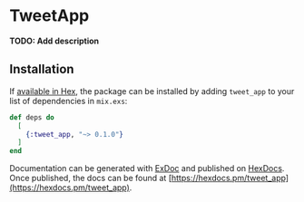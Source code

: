 # TweetApp

**TODO: Add description**

## Installation

If [available in Hex](https://hex.pm/docs/publish), the package can be installed
by adding `tweet_app` to your list of dependencies in `mix.exs`:

```elixir
def deps do
  [
    {:tweet_app, "~> 0.1.0"}
  ]
end
```

Documentation can be generated with [ExDoc](https://github.com/elixir-lang/ex_doc)
and published on [HexDocs](https://hexdocs.pm). Once published, the docs can
be found at [https://hexdocs.pm/tweet_app](https://hexdocs.pm/tweet_app).

